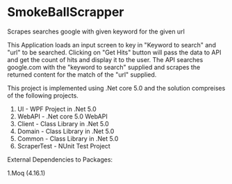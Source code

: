 # SmokeBallScrapper
 Scrapes searches google with given keyword for the given url
 
 This Application loads an input screen to key in "Keyword to search" and "url" to be searched. Clicking on "Get Hits" button will pass the data to API and
 get the count of hits and display it to the user. The API searches google.com with the "keyword to search" supplied and scrapes the returned content for the match of the "url" supplied.
 
 This project is implemented using .Net core 5.0 and the solution compreises of the following projects.
 
 1. UI     - WPF Project in .Net 5.0
 2. WebAPI - .Net core 5.0 WebAPI 
 3. Client - Class Library in .Net 5.0
 4. Domain - Class Library in .Net 5.0
 5. Common - Class Library in .Net 5.0
 6. ScraperTest - NUnit Test Project


External Dependencies to Packages:

1.Moq (4.16.1)
